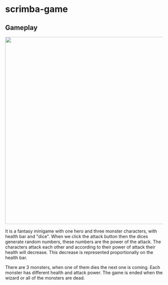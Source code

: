 # scrimba-game

## Gameplay

<img src="https://user-images.githubusercontent.com/92692772/226601824-8ac676fd-c9bb-4a1b-8638-ec4da815a2be.gif" width="600"> </img>

It is a fantasy minigame with one hero and three monster characters, with health bar and "dice". 
When we click the attack button then the dices generate random numbers, these numbers are the power of the attack.
The characters attack each other and according to their power of attack their health will decrease. 
This decrease is represented proportionally on the health bar.

There are 3 monsters, when one of them dies the next one is coming. Each monster has different health and attack power.
The game is ended when the wizard or all of the monsters are dead.
